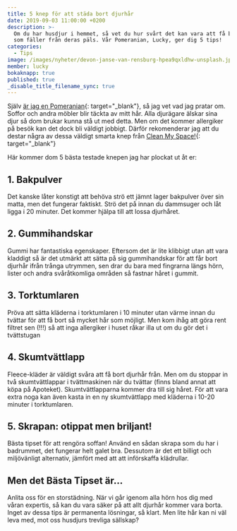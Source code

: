 ```yaml
---
title: 5 knep för att städa bort djurhår
date: 2019-09-03 11:00:00 +0200
description: >-
  Om du har husdjur i hemmet, så vet du hur svårt det kan vara att få bort hår
  som fäller från deras päls. Vår Pomeranian, Lucky, ger dig 5 tips!
categories:
  - Tips
image: /images/nyheter/devon-janse-van-rensburg-hpea9qxldhw-unsplash.jpg
member: lucky
bokaknapp: true
published: true
_disable_title_filename_sync: true
---
```


Sj&auml;lv [&auml;r jag en Pomeranian](https://enrenarevardag.se/nyheter/2019/06/12/s%C3%A4g-hej-till-v%C3%A5ran-nya-social-media-expert/){: target="_blank"}, s&aring; jag vet vad jag pratar om. Soffor och andra möbler blir t&auml;ckta av mitt h&aring;r. Alla djur&auml;gare &auml;lskar sina djur s&aring; dom brukar kunna st&aring; ut med detta. Men om det kommer allergiker p&aring; besök kan det dock bli v&auml;ldigt jobbigt. D&auml;rför rekomenderar jag att du destar n&aring;gra av dessa v&auml;ldigt smarta knep fr&aring;n [Clean My Space\!](https://www.youtube.com/channel/UCGozdt7Wbd15k7dWhvlmLUw){: target="_blank"}

H&auml;r kommer dom 5 b&auml;sta testade knepen jag har plockat ut &aring;t er:

## 1\. Bakpulver

Det kanske l&aring;ter konstigt att behöva strö ett j&auml;mnt lager bakpulver över sin matta, men det fungerar faktiskt. Strö det p&aring; innan du dammsuger och l&aring;t ligga i 20 minuter. Det kommer hj&auml;lpa till att lossa djurh&aring;ret.

## 2\. Gummihandskar

Gummi har fantastiska egenskaper. Eftersom det &auml;r lite klibbigt utan att vara kladdigt s&aring; &auml;r det utm&auml;rkt att s&auml;tta p&aring; sig gummihandskar för att f&aring;r bort djurh&aring;r ifr&aring;n tr&aring;nga utrymmen, sen drar du bara med fingrarna l&auml;ngs hörn, lister och andra sv&aring;r&aring;tkomliga omr&aring;den s&aring; fastnar h&aring;ret i gummit.

## 3\. Torktumlaren

Pröva att s&auml;tta kl&auml;derna i torktumlaren i 10 minuter utan v&auml;rme innan du tv&auml;ttar för att f&aring; bort s&aring; mycket h&aring;r som möjligt. Men kom ih&aring;g att göra rent filtret sen (\!\!\!) s&aring; att inga allergiker i huset r&aring;kar illa ut om du gör det i tv&auml;ttstugan

## 4\. Skumtv&auml;ttlapp

Fleece-kl&auml;der &auml;r v&auml;ldigt sv&aring;ra att f&aring; bort djurh&aring;r fr&aring;n. Men om du stoppar in tv&aring; skumtv&auml;ttlappar i tv&auml;ttmaskinen n&auml;r du tv&auml;ttar (finns bland annat att köpa p&aring; Apoteket). Skumtv&auml;ttlapparna kommer dra till sig h&aring;ret. För att vara extra noga kan &auml;ven kasta in en ny skumtv&auml;ttlapp med kl&auml;derna i 10-20 minuter i torktumlaren.

## 5\. Skrapan: otippat men briljant\!

B&auml;sta tipset för att rengöra soffan\! Anv&auml;nd en s&aring;dan skrapa som du har i badrummet, det fungerar helt galet bra. Dessutom &auml;r det ett billigt och miljöv&auml;nligt alternativ, j&auml;mfört med att att införskaffa kl&auml;drullar.

## Men det B&auml;sta Tipset &auml;r…

Anlita oss för en storst&auml;dning. N&auml;r vi g&aring;r igenom alla hörn hos dig med v&aring;ran expertis, s&aring; kan du vara s&auml;ker p&aring; att allt djurh&aring;r kommer vara borta. Inget av dessa tips &auml;r permanenta lösningar, s&aring; klart. Men lite h&aring;r kan ni v&auml;l leva med, mot oss husdjurs trevliga s&auml;llskap?